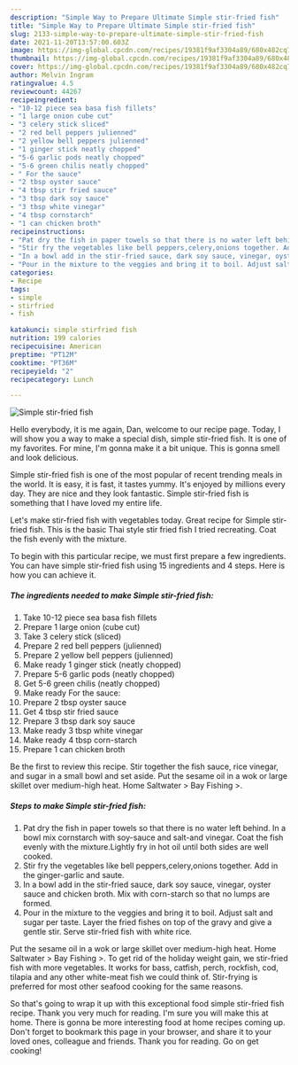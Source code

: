 ```yaml
---
description: "Simple Way to Prepare Ultimate Simple stir-fried fish"
title: "Simple Way to Prepare Ultimate Simple stir-fried fish"
slug: 2133-simple-way-to-prepare-ultimate-simple-stir-fried-fish
date: 2021-11-20T13:57:00.603Z
image: https://img-global.cpcdn.com/recipes/19381f9af3304a89/680x482cq70/simple-stir-fried-fish-recipe-main-photo.jpg
thumbnail: https://img-global.cpcdn.com/recipes/19381f9af3304a89/680x482cq70/simple-stir-fried-fish-recipe-main-photo.jpg
cover: https://img-global.cpcdn.com/recipes/19381f9af3304a89/680x482cq70/simple-stir-fried-fish-recipe-main-photo.jpg
author: Melvin Ingram
ratingvalue: 4.5
reviewcount: 44267
recipeingredient:
- "10-12 piece sea basa fish fillets"
- "1 large onion cube cut"
- "3 celery stick sliced"
- "2 red bell peppers julienned"
- "2 yellow bell peppers julienned"
- "1 ginger stick neatly chopped"
- "5-6 garlic pods neatly chopped"
- "5-6 green chilis neatly chopped"
- " For the sauce"
- "2 tbsp oyster sauce"
- "4 tbsp stir fried sauce"
- "3 tbsp dark soy sauce"
- "3 tbsp white vinegar"
- "4 tbsp cornstarch"
- "1 can chicken broth"
recipeinstructions:
- "Pat dry the fish in paper towels so that there is no water left behind. In a bowl mix cornstarch with soy-sauce and salt-and vinegar. Coat the fish evenly with the mixture.Lightly fry in hot oil until both sides are well cooked."
- "Stir fry the vegetables like bell peppers,celery,onions together. Add in the ginger-garlic and saute."
- "In a bowl add in the stir-fried sauce, dark soy sauce, vinegar, oyster sauce and chicken broth. Mix with corn-starch so that no lumps are formed."
- "Pour in the mixture to the veggies and bring it to boil. Adjust salt and sugar per taste. Layer the fried fishes on top of the gravy and give a gentle stir. Serve stir-fried fish with white rice."
categories:
- Recipe
tags:
- simple
- stirfried
- fish

katakunci: simple stirfried fish 
nutrition: 199 calories
recipecuisine: American
preptime: "PT12M"
cooktime: "PT36M"
recipeyield: "2"
recipecategory: Lunch

---
```



![Simple stir-fried fish](https://img-global.cpcdn.com/recipes/19381f9af3304a89/680x482cq70/simple-stir-fried-fish-recipe-main-photo.jpg)

Hello everybody, it is me again, Dan, welcome to our recipe page. Today, I will show you a way to make a special dish, simple stir-fried fish. It is one of my favorites. For mine, I'm gonna make it a bit unique. This is gonna smell and look delicious.

Simple stir-fried fish is one of the most popular of recent trending meals in the world. It is easy, it is fast, it tastes yummy. It's enjoyed by millions every day. They are nice and they look fantastic. Simple stir-fried fish is something that I have loved my entire life.

Let's make stir-fried fish with vegetables today. Great recipe for Simple stir-fried fish. This is the basic Thai style stir fried fish I tried recreating. Coat the fish evenly with the mixture.


To begin with this particular recipe, we must first prepare a few ingredients. You can have simple stir-fried fish using 15 ingredients and 4 steps. Here is how you can achieve it.

<!--inarticleads1-->

##### The ingredients needed to make Simple stir-fried fish:

1. Take 10-12 piece sea basa fish fillets
1. Prepare 1 large onion (cube cut)
1. Take 3 celery stick (sliced)
1. Prepare 2 red bell peppers (julienned)
1. Prepare 2 yellow bell peppers (julienned)
1. Make ready 1 ginger stick (neatly chopped)
1. Prepare 5-6 garlic pods (neatly chopped)
1. Get 5-6 green chilis (neatly chopped)
1. Make ready  For the sauce:
1. Prepare 2 tbsp oyster sauce
1. Get 4 tbsp stir fried sauce
1. Prepare 3 tbsp dark soy sauce
1. Make ready 3 tbsp white vinegar
1. Make ready 4 tbsp corn-starch
1. Prepare 1 can chicken broth


Be the first to review this recipe. Stir together the fish sauce, rice vinegar, and sugar in a small bowl and set aside. Put the sesame oil in a wok or large skillet over medium-high heat. Home Saltwater > Bay Fishing >. 

<!--inarticleads2-->

##### Steps to make Simple stir-fried fish:

1. Pat dry the fish in paper towels so that there is no water left behind. In a bowl mix cornstarch with soy-sauce and salt-and vinegar. Coat the fish evenly with the mixture.Lightly fry in hot oil until both sides are well cooked.
1. Stir fry the vegetables like bell peppers,celery,onions together. Add in the ginger-garlic and saute.
1. In a bowl add in the stir-fried sauce, dark soy sauce, vinegar, oyster sauce and chicken broth. Mix with corn-starch so that no lumps are formed.
1. Pour in the mixture to the veggies and bring it to boil. Adjust salt and sugar per taste. Layer the fried fishes on top of the gravy and give a gentle stir. Serve stir-fried fish with white rice.


Put the sesame oil in a wok or large skillet over medium-high heat. Home Saltwater > Bay Fishing >. To get rid of the holiday weight gain, we stir-fried fish with more vegetables. It works for bass, catfish, perch, rockfish, cod, tilapia and any other white-meat fish we could think of. Stir-frying is preferred for most other seafood cooking for the same reasons. 

So that's going to wrap it up with this exceptional food simple stir-fried fish recipe. Thank you very much for reading. I'm sure you will make this at home. There is gonna be more interesting food at home recipes coming up. Don't forget to bookmark this page in your browser, and share it to your loved ones, colleague and friends. Thank you for reading. Go on get cooking!
